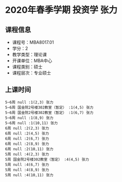 # 2020年春季学期 投资学 张力






## 课程信息

- 课程号：MBA8017.01
- 学分：2
- 教学类型：理论课
- 开课单位：MBA中心
- 课程类别：硕士
- 课程层次：专业硕士

## 上课时间

```
5~6周 null :1(2,3) 张力
5~6周 国金院2号楼302教室（暂定） :1(4,5) 张力
5~6周 国金院2号楼302教室（暂定） :1(6,7) 张力
5~6周 null :1(8,9) 张力
5~6周 null :1(10,11) 张力
6周 null :2(2,3) 张力
6周 null :2(4,5) 张力
6周 null :2(6,7) 张力
6周 null :2(8,9) 张力
6周 null :2(10,11) 张力
5周 null :4(2,3) 张力
5周 国金院2号楼302教室（暂定） :4(4,5) 张力
5周 null :4(6,7) 张力
5周 null :4(8,9) 张力
5周 null :4(10,11) 张力
```

